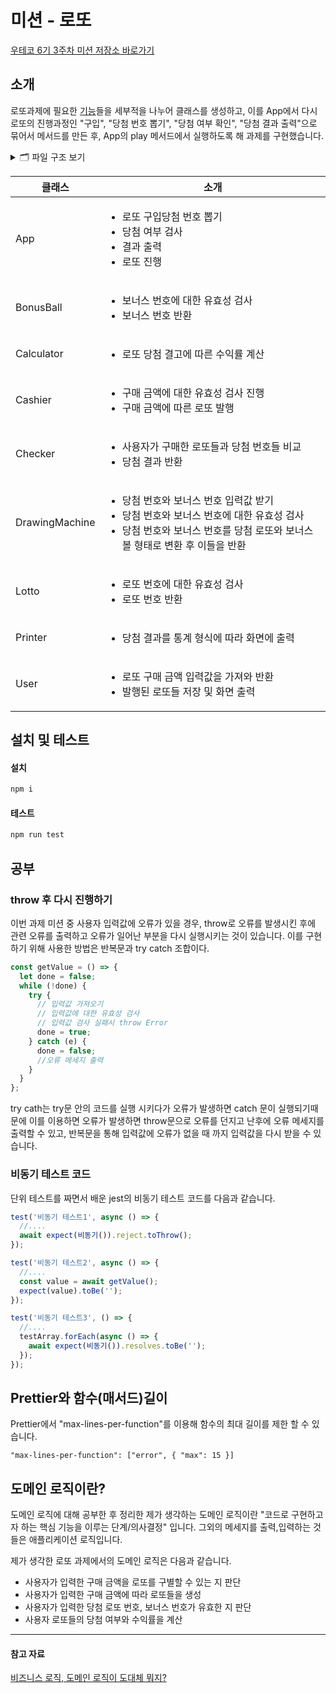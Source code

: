 # 미션 - 로또

[우테코 6기 3주차 미션 저장소 바로가기](https://github.com/woowacourse-precourse/javascript-lotto-6)

## 소개

로또과제에 필요한 [기능](https://github.com/BadaHertz52/javascript-lotto-6/blob/badahertz52/docs/README.md)들을 세부적을 나누어 클래스를 생성하고, 이를 App에서 다시 로또의 진행과정인 "구입", "당첨 번호 뽑기", "당첨 여부 확인", "당첨 결과 출력"으로 묶어서 메서드를 만든 후, App의 play 메서드에서 실행하도록 해 과제를 구현했습니다.

<details>
<summary> 🗂️ 파일 구조 보기</summary>
<div markdown="1">

```
📦src
 ┣ 📂constant
 ┃ ┣ 📜index.js
 ┃ ┣ 📜Message.js
 ┃ ┗ 📜Rule.js
 ┣ 📂utils
 ┃ ┣ 📜index.js
 ┃ ┣ 📜Input.js
 ┃ ┣ 📜MessageFactory.js
 ┃ ┣ 📜Money.js
 ┃ ┣ 📜RandomNumbers.js
 ┃ ┣ 📜Sort.js
 ┃ ┣ 📜Validate.js
 ┃ ┗ 📜WinningResult.js
 ┣ 📜App.js
 ┣ 📜BonusBall.js
 ┣ 📜Calculator.js
 ┣ 📜Cashier.js
 ┣ 📜Checker.js
 ┣ 📜DrawingMachine.js
 ┣ 📜index.js
 ┣ 📜Lotto.js
 ┣ 📜Statistic.js
 ┗ 📜User.js
```

</div>
</details>

| 클래스         | 소개                                                                                                                                                                                          |
| -------------- | --------------------------------------------------------------------------------------------------------------------------------------------------------------------------------------------- |
| App            | <ul><li>로또 구입당첨 번호 뽑기</li> <li>당첨 여부 검사</li> <li>결과 출력</li> <li>로또 진행</li> </ul>                                                                                      |
| BonusBall      | <ul><li>보너스 번호에 대한 유효성 검사</li> <li>보너스 번호 반환</li></ul>                                                                                                                    |
| Calculator     | <ul><li>로또 당첨 결고에 따른 수익률 계산</li></ul>                                                                                                                                           |
| Cashier        | <ul><li>구매 금액에 대한 유효성 검사 진행</li><li>구매 금액에 따른 로또 발행</li></ul>                                                                                                        |
| Checker        | <ul><li>사용자가 구매한 로또들과 당첨 번호들 비교</li> <li>당첨 결과 반환</li></ul>                                                                                                           |
| DrawingMachine | <ul><li>당첨 번호와 보너스 번호 입력값 받기</li> <li>당첨 번호와 보너스 번호에 대한 유효성 검사</li> <li>당첨 번호와 보너스 번호를 당첨 로또와 보너스 볼 형태로 변환 후 이들을 반환</li></ul> |
| Lotto          | <ul><li>로또 번호에 대한 유효성 검사</li> <li>로또 번호 반환</li></ul>                                                                                                                        |
| Printer        | <ul><li>당첨 결과를 통계 형식에 따라 화면에 출력</li></ul>                                                                                                                                    |
| User           | <ul><li>로또 구매 금액 입력값을 가져와 반환</li> <li>발행된 로또들 저장 및 화면 출력</li></ul>                                                                                                |

## 설치 및 테스트

#### 설치

```bash
npm i
```

#### 테스트

```bash
npm run test
```

## 공부

### throw 후 다시 진행하기

이번 과제 미션 중 사용자 입력값에 오류가 있을 경우, throw로 오류를 발생시킨 후에 관련 오류를 출력하고 오류가 일어난 부분을 다시 실행시키는 것이 있습니다.
이를 구현하기 위해 사용한 방법은 반복문과 try catch 조합이다.

```js
const getValue = () => {
  let done = false;
  while (!done) {
    try {
      // 입력값 가져오기
      // 입력값에 대한 유효성 검사
      // 입력값 검사 실패시 throw Error
      done = true;
    } catch (e) {
      done = false;
      //오류 메세지 출력
    }
  }
};
```

try cath는 try문 안의 코드를 실행 시키다가 오류가 발생하면 catch 문이 실행되기때문에 이를 이용하면 오류가 발생하면 throw문으로 오류를 던지고 난후에 오류 메세지를 출력할 수 있고,
반복문을 통해 입력값에 오류가 없을 때 까지 입력값을 다시 받을 수 있습니다.

### 비동기 테스트 코드

단위 테스트를 짜면서 배운 jest의 비동기 테스트 코드를 다음과 같습니다.

```js
test('비동기 테스트1', async () => {
  //....
  await expect(비동기()).reject.toThrow();
});

test('비동기 테스트2', async () => {
  //....
  const value = await getValue();
  expect(value).toBe('');
});

test('비동기 테스트3', () => {
  //....
  testArray.forEach(async () => {
    await expect(비동기()).resolves.toBe('');
  });
});
```

## Prettier와 함수(매서드)길이

Prettier에서 "max-lines-per-function"를 이용해 함수의 최대 길이를 제한 할 수 있습니다.

```
"max-lines-per-function": ["error", { "max": 15 }]
```

## 도메인 로직이란?

도메인 로직에 대해 공부한 후 정리한 제가 생각하는 도메인 로직이란 "코드로 구현하고자 하는 핵심 기능을 이루는 단계/의사결정" 입니다. 그외의 메세지를 출력,입력하는 것들은 애플리케이션 로직입니다.

제가 생각한 로또 과제에서의 도메인 로직은 다음과 같습니다.

- 사용자가 입력한 구매 금액을 로또를 구별할 수 있는 지 판단
- 사용자가 입력한 구매 금액에 따라 로또들을 생성
- 사용자가 입력한 당첨 로또 번호, 보너스 번호가 유효한 지 판단
- 사용자 로또들의 당첨 여부와 수익률을 계산

---

#### 참고 자료

[비즈니스 로직, 도메인 로직이 도대체 뭐지?](https://velog.io/@eddy_song/domain-logic)
